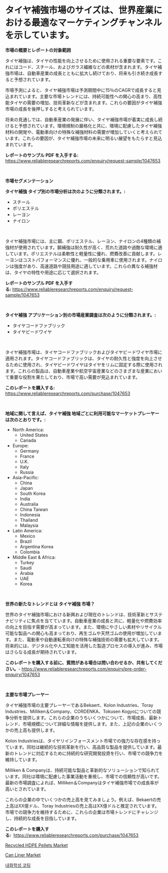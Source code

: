 <p><h1>タイヤ補強市場のサイズは、世界産業における最適なマーケティングチャンネルを示しています。</h1></p><p><strong>市場の概要とレポートの対象範囲</strong></p>
<p><p>タイヤ補強は、タイヤの性能を向上させるために使用される重要な要素です。これにはコード、スチール、およびガラス繊維などの素材が含まれます。タイヤ補強市場は、自動車産業の成長とともに拡大し続けており、将来も引き続き成長すると予想されています。</p><p>市場予測によると、タイヤ補強市場は予測期間中に15％のCAGRで成長すると見込まれています。主要な市場トレンドには、持続可能性への関心の高まり、高性能タイヤの需要の増加、技術革新などが含まれます。これらの要因がタイヤ補強市場の成長を後押しすると考えられています。</p><p>将来の見通しでは、自動車産業の発展に伴い、タイヤ補強市場が着実に成長し続けると予想されています。環境規制の厳格化と共に、環境に配慮したタイヤ補強材料の開発や、電動車向けの特殊な補強材料の需要が増加していくと考えられています。これらの要因が、タイヤ補強市場の未来に明るい展望をもたらすと見込まれています。</p></p>
<p><strong>レポートのサンプル PDF を入手する:</strong> <a href="https://www.reliableresearchreports.com/enquiry/request-sample/1047653">https://www.reliableresearchreports.com/enquiry/request-sample/1047653</a></p>
<p>&nbsp;</p>
<p><strong>市場セグメンテーション</strong></p>
<p><strong>タイヤ補強 タイプ別の市場分析は次のように分類されます。:</strong></p>
<p><ul><li>スチール</li><li>ポリエステル</li><li>レーヨン</li><li>ナイロン</li></ul></p>
<p>&nbsp;</p>
<p><p>タイヤ補強市場には、主に鋼、ポリエステル、レーヨン、ナイロンの4種類の補強材が使用されています。鋼補強は耐久性が高く、荒れた道路や過酷な環境に適しています。ポリエステルは柔軟性と軽量性に優れ、燃費改善に貢献します。レーヨンはコストパフォーマンスに優れ、一般的な乗用車に使用されます。ナイロンは強度があり、高速道路や競技用途に適しています。これらの異なる補強材は、タイヤの特性や用途に応じて選択されます。</p></p>
<p><strong>レポートのサンプル PDF を入手する:</strong>&nbsp;<a href="https://www.reliableresearchreports.com/enquiry/request-sample/1047653">https://www.reliableresearchreports.com/enquiry/request-sample/1047653</a></p>
<p>&nbsp;</p>
<p><strong> タイヤ補強 アプリケーション別の市場産業調査は次のように分類されます。:</strong></p>
<p><ul><li>タイヤコードファブリック</li><li>タイヤビードワイヤ</li></ul></p>
<p>&nbsp;</p>
<p><p>タイヤ補強市場は、タイヤコードファブリックおよびタイヤビードワイヤ市場に適用されます。タイヤコードファブリックは、タイヤの耐久性と強度を向上させるために使用され、タイヤビードワイヤはタイヤをリムに固定する際に使用されます。これらの製品は、自動車産業や航空宇宙産業などのさまざまな産業において重要な役割を果たしており、市場で高い需要が見込まれています。</p></p>
<p><strong>このレポートを購入する:</strong>&nbsp; <a href="https://www.reliableresearchreports.com/purchase/1047653">https://www.reliableresearchreports.com/purchase/1047653</a></p>
<p>&nbsp;</p>
<p><strong>地域に関して言えば、タイヤ補強 地域ごとに利用可能なマーケットプレーヤーは次のとおりです。:</strong></p>
<p><ul>
    <li>
        North America:
        <ul>
            <li>United States</li>
            <li>Canada</li>
        </ul>
    </li>
    <li>
        Europe:
        <ul>
            <li>Germany</li>
            <li>France</li>
            <li>U.K.</li>
            <li>Italy</li>
            <li>Russia</li>
        </ul>
    </li>
    <li>
        Asia-Pacific:
        <ul>
            <li>China</li>
            <li>Japan</li>
            <li>South Korea</li>
            <li>India</li>
            <li>Australia</li>
            <li>China Taiwan</li>
            <li>Indonesia</li>
            <li>Thailand</li>
            <li>Malaysia</li>
        </ul>
    </li>
    <li>
        Latin America:
        <ul>
            <li>Mexico</li>
            <li>Brazil</li>
            <li>Argentina Korea</li>
            <li>Colombia</li>
        </ul>
    </li>
    <li>
        Middle East & Africa:
        <ul>
            <li>Turkey</li>
            <li>Saudi</li>
            <li>Arabia</li>
            <li>UAE</li>
            <li>Korea</li>
        </ul>
    </li>
    </ul></p>
<p>&nbsp;</p>
<p><strong>世界の新たなトレンドとは タイヤ補強 市場？</strong></p>
<p><p>世界のタイヤ補強市場における新興および現在のトレンドは、技術革新とサステナビリティに焦点を当てています。自動車産業の成長と共に、軽量化や燃費効率の向上を目指す需要が高まっています。また、環境にやさしい素材やリサイクル可能な製品への関心も高まっており、再生ゴムや天然ゴムの使用が増加しています。また、電動車や自動運転車向けの特殊な補強技術の需要も拡大しています。将来的には、デジタル化や人工知能を活用した製造プロセスの導入が進み、市場はさらなる成長が期待されています。</p></p>
<p><strong>このレポートを購入する前に、質問がある場合は問い合わせるか、共有してください。</strong>- <a href="https://www.reliableresearchreports.com/enquiry/pre-order-enquiry/1047653">https://www.reliableresearchreports.com/enquiry/pre-order-enquiry/1047653</a></p>
<p>&nbsp;</p>
<p><strong>主要な市場プレーヤー</strong></p>
<p><p>タイヤ補強市場の主要プレーヤーであるBekaert、Kolon Industries、Toray Industries、Milliken＆Company、CORDENKA、Tokusen Kogyoについての競争分析を提供します。これらの企業のうちいくつかについて、市場成長、最新トレンド、市場規模について詳細な情報を提供します。また、上記の企業のいくつかの売上高も提供します。</p><p>Kolon Industriesは、タイヤリインフォースメント市場での強力な存在感を持っています。同社は継続的な技術革新を行い、高品質な製品を提供しています。最新のトレンドに対応するために持続的な研究開発投資を行い、市場での競争力を維持しています。</p><p>Milliken & Companyは、持続可能な製品と革新的なソリューションで知られています。同社は環境に配慮した事業活動を重視し、市場での信頼性が高いです。最新の市場調査によれば、Milliken＆Companyはタイヤ補強市場での成長率が高いとされています。</p><p>これらの企業の中でいくつかの売上高を見てみましょう。例えば、Bekaertの売上高はXX億ドル、Toray Industriesの売上高はXX億ドルと推定されています。市場での競争力を維持するために、これらの企業は市場トレンドにチャレンジし、持続的な成長を目指しています。</p></p>
<p><strong>このレポートを購入する:</strong>&nbsp;&nbsp;<a href="https://www.reliableresearchreports.com/purchase/1047653">https://www.reliableresearchreports.com/purchase/1047653</a></p>
<p><p><a href="https://summer-dogwood-3e9.notion.site/Recycled-HDPE-Pellets-Market-Size-Growing-and-Forecasted-for-period-from-2024-2031-and-provides-co-bec6ec6688c54392a6a26e9873e1c0bd">Recycled HDPE Pellets Market</a></p><p><a href="https://lydian-appliance-61d.notion.site/Global-Can-Liner-Market-Size-and-Market-Trends-Insights-and-Projections-from-2024-to-2031-73eb7a172c27427194e82d36143cc3f2">Can Liner Market</a></p><p><a href="https://medium.com/@dadanedu33/%ED%99%94%ED%95%99-%EB%82%B4%EC%84%B1-%EC%BD%94%ED%8C%85-%EC%8B%9C%EC%9E%A5-%ED%86%B5%EC%B0%B0-%EC%8B%9C%EC%9E%A5-%EB%8F%99%ED%96%A5-%EC%84%B1%EC%9E%A5-2024%EB%85%84%EB%B6%80%ED%84%B0-2031%EB%85%84%EA%B9%8C%EC%A7%80%EC%9D%98-%EC%98%88%EC%83%81-c4140eaf2653">내화학성 코팅</a></p></p>